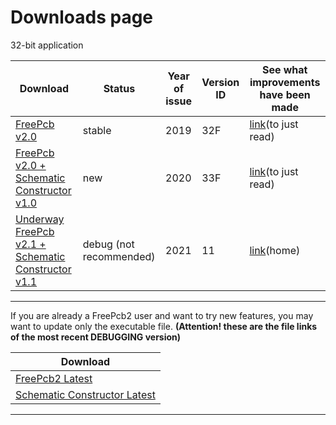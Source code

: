 # Downloads page

32-bit application

Download                                                                         | Status | Year of issue | Version ID | See what improvements have been made
---------------------------------------------------------------------------------|--------|---------------|------------|------------------------------------------
[FreePcb v2.0](https://github.com/Duxah/FreePCB-2/archive/2-032.zip)           | stable | 2019 | 32F | [link](https://github.com/Duxah/FreePCB-2/tree/2-032/README.md)(to just read)
[FreePcb v2.0 + Schematic Constructor v1.0](https://github.com/Duxah/FreePCB-2/archive/2-033.zip) | new | 2020 | 33F | [link](https://github.com/Duxah/FreePCB-2/tree/2-033/README.md)(to just read)
[Underway FreePcb v2.1 + Schematic Constructor v1.1](https://github.com/Duxah/FreePCB-2/archive/master.zip) | debug (not recommended) | 2021 | 11 | [link](https://freepcb.dev)(home)

***
If you are already a FreePcb2 user and want to try new features, you may want to update only the executable file.
**(Attention! these are the file links of the most recent DEBUGGING version)**

Download                                                                       | 
-------------------------------------------------------------------------------|
[FreePcb2 Latest](https://freepcb.dev/FreePcb-2/bin/FreePcb.exe)                           | 
[Schematic Constructor Latest](https://freepcb.dev/FreePcb-2/bin/FreeCds.exe)              |

***

<!-- Yandex.Metrika counter -->
<script type="text/javascript" >
   (function(m,e,t,r,i,k,a){m[i]=m[i]||function(){(m[i].a=m[i].a||[]).push(arguments)};
   m[i].l=1*new Date();k=e.createElement(t),a=e.getElementsByTagName(t)[0],k.async=1,k.src=r,a.parentNode.insertBefore(k,a)})
   (window, document, "script", "https://mc.yandex.ru/metrika/tag.js", "ym");

   ym(56412415, "init", {
        clickmap:true,
        trackLinks:true,
        accurateTrackBounce:true,
        webvisor:true
   });
</script>
<noscript><div><img src="https://mc.yandex.ru/watch/56412415" style="position:absolute; left:-9999px;" alt="" /></div></noscript>
<!-- /Yandex.Metrika counter -->
